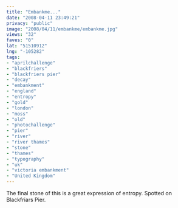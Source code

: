 ```yaml
---
title: "Embankme..."
date: "2008-04-11 23:49:21"
privacy: "public"
image: "2008/04/11/embankme/embankme.jpg"
views: "32"
faves: "0"
lat: "51510912"
lng: "-105282"
tags:
- "aprilchallenge"
- "blackfriers"
- "blackfriers pier"
- "decay"
- "embankment"
- "england"
- "entropy"
- "gold"
- "london"
- "moss"
- "old"
- "photochallenge"
- "pier"
- "river"
- "river thames"
- "stone"
- "thames"
- "typography"
- "uk"
- "victoria embankment"
- "United Kingdom"
---
```

The final stone of this is a great expression of entropy. Spotted on Blackfriars Pier.<a href="/photos/2008/04/12/embankme"></a>
